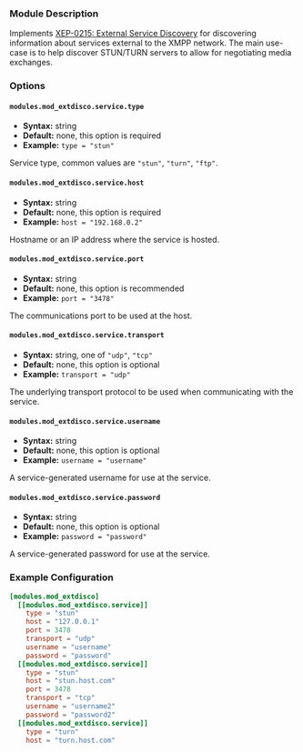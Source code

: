 ### Module Description
Implements [XEP-0215: External Service Discovery](http://xmpp.org/extensions/xep-0215.html) for discovering information about services external to the XMPP network.
The main use-case is to help discover STUN/TURN servers to allow for negotiating media exchanges.

### Options

#### `modules.mod_extdisco.service.type`
* **Syntax:** string
* **Default:** none, this option is required
* **Example:** `type = "stun"`

Service type, common values are `"stun"`, `"turn"`, `"ftp"`.

#### `modules.mod_extdisco.service.host`
* **Syntax:** string
* **Default:** none, this option is required
* **Example:** `host = "192.168.0.2"`

Hostname or an IP address where the service is hosted.

#### `modules.mod_extdisco.service.port`
* **Syntax:** string
* **Default:** none, this option is recommended
* **Example:** `port = "3478"`

The communications port to be used at the host.

#### `modules.mod_extdisco.service.transport`
* **Syntax:** string, one of `"udp"`, `"tcp"`
* **Default:** none, this option is optional
* **Example:** `transport = "udp"`

The underlying transport protocol to be used when communicating with the service.

#### `modules.mod_extdisco.service.username`
* **Syntax:** string
* **Default:** none, this option is optional
* **Example:** `username = "username"`

A service-generated username for use at the service.

#### `modules.mod_extdisco.service.password`
* **Syntax:** string
* **Default:** none, this option is optional
* **Example:** `password = "password"`

A service-generated password for use at the service.

### Example Configuration

```toml
[modules.mod_extdisco]
  [[modules.mod_extdisco.service]]
    type = "stun"
    host = "127.0.0.1"
    port = 3478
    transport = "udp"
    username = "username"
    password = "password"
  [[modules.mod_extdisco.service]]
    type = "stun"
    host = "stun.host.com"
    port = 3478
    transport = "tcp"
    username = "username2"
    password = "password2"
  [[modules.mod_extdisco.service]]
    type = "turn"
    host = "turn.host.com"
```
